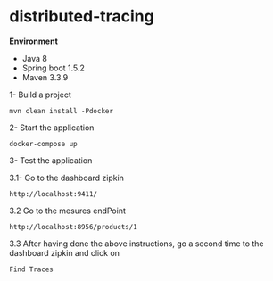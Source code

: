 # distributed-tracing

**Environment**

* Java 8
* Spring boot 1.5.2
* Maven 3.3.9

1- Build a project 

    mvn clean install -Pdocker
    
2- Start the application 

    docker-compose up 
    
3- Test the application 

3.1- Go to the dashboard zipkin

    http://localhost:9411/
    
3.2 Go to the mesures endPoint 

    http://localhost:8956/products/1
    
3.3 After having done the above instructions, 
go a second time to the dashboard zipkin and click on 

    Find Traces

